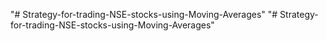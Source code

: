 "# Strategy-for-trading-NSE-stocks-using-Moving-Averages" 
"# Strategy-for-trading-NSE-stocks-using-Moving-Averages" 
